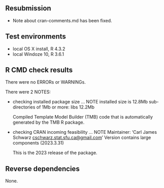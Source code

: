 ## Resubmission
* Note about cran-comments.md has been fixed.

## Test environments
* local OS X install, R 4.3.2
* local Windoze 10, R 3.6.1

## R CMD check results
There were no ERRORs or WARNINGs. 

There were 2 NOTES:

* checking installed package size ... NOTE
  installed size is 12.8Mb
  sub-directories of 1Mb or more:
    libs  12.2Mb

  Compiled Template Model Builder (TMB) code that is automatically generated
  by the TMB R package.
  
* checking CRAN incoming feasibility ... NOTE
   Maintainer: ‘Carl James Schwarz <cschwarz.stat.sfu.ca@gmail.com>’
   Version contains large components (2023.3.31)  
  
  This is the 2023 release of the package.

## Reverse dependencies
None.
